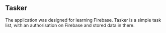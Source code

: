 ## Tasker

The application was designed for learning Firebase. Tasker is a simple task list, with an authorisation on Firebase and stored data in there.
